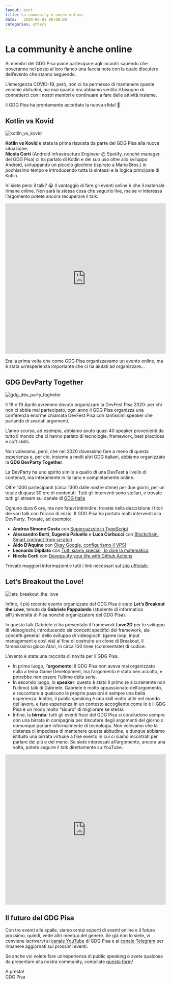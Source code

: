 ```yaml
---
layout: post
title: La community è anche online
date:   2020-06-01 00:00:00
categories: others
---
```

# La community è anche online

Ai membri del GDG Pisa piace partecipare agli incontri sapendo che troveranno nel posto al loro fianco una faccia nota con la quale discutere dell’evento che stanno seguendo.  

L’emergenza COVID-19, però, non ci ha permesso di mantenere queste vecchie abitudini, ma mai quanto ora abbiamo sentito il bisogno di connetterci con i nostri membri e continuare a fare delle attività insieme.  

Il GDG Pisa ha prontamente accettato la nuova sfida! 💪

## Kotlin vs Kovid
![kotlin_vs_kovid](/static/img/kotlin-vs-kovid.png)

**Kotlin vs Kovid** è stata la prima risposta da parte del GDG Pisa alla nuova situazione.   
**Nicola Corti** (Android Infrastructure Engineer @ Spotify, nonché manager del GDG Pisa) ci ha parlato di Kotlin e del suo uso oltre allo sviluppo Android, sviluppando un piccolo giochino (ispirato a Mario Bros.) in pochissimo tempo e introducendo tutta la sintassi e la logica principale di Kotlin.  

Vi siete persi il talk? 😭 Il vantaggio di fare gli eventi online è che il materiale rimane online. Non sarà la stessa cosa che seguirlo live, ma se vi interessa l’argomento potete ancora recuperare il talk:

<iframe width="100%" height="472,5" src="https://www.youtube.com/embed/y1xIp-DG2aw?start=1155" frameborder="0" allow="accelerometer; autoplay; encrypted-media; gyroscope; picture-in-picture" allowfullscreen></iframe>

Era la prima volta che come GDG Pisa organizzavamo un evento online, ma è stata un’esperienza importante che ci ha aiutati ad organizzare…

## GDG DevParty Together
![gdg_dev_party_togheter](/static/img/gdg-devparty-togheter.png)

Il 18 e 19 Aprile avremmo dovuto organizzare la DevFest Pisa 2020: per chi non ci abbia mai partecipato, ogni anno il GDG Pisa organizza una conferenza enorme chiamata DevFest Pisa con tantissimi speaker che parlando di svariati argomenti.  

L’anno scorso, ad esempio, abbiamo avuto quasi 40 speaker provenienti da tutto il mondo che ci hanno parlato di tecnologie, framework, best practices e soft skills.  

Non volevamo, però, che nel 2020 dovessimo fare a meno di questa esperienza e, per ciò, insieme a molti altri GDG italiani, abbiamo organizzato la **GDG DevParty Together**.  

La DevParty ha uno spirito simile a quello di una DevFest a livello di contenuti, ma interamente in italiano e completamente online.  

Oltre 1000 partecipanti (circa 1300 dalle nostre stime) per due giorni, per un totale di quasi 30 ore di contenuti. Tutti gli interventi sono stellari, e trovate tutti gli stream sul canale di [GDG Italia](https://www.youtube.com/channel/UCqCNHyaxOwALg3rAGVaryqQ)  

Ognuno dura 6 ore, ma non fatevi intimidire: trovate nella descrizione i titoli dei vari talk con l’orario di inizio.
Il GDG Pisa ha portato molti interventi alla DevParty. Trovate, ad esempio:
- **Andrea Simone Costa** con [Supercazzole in TypeScript](https://youtu.be/NevD6AlZP6I?t=14625)
- **Alessandro Berti**, **Eugenio Paluello** e **Luca Corbucci** con [Blockchain: Smart contract from scratch](https://youtu.be/LyAzDwg5b-Q?t=17933)
- **Aldo D’Aquino** con [Okay Google, configuriamo il VPS!](https://youtu.be/LyAzDwg5b-Q?t=5880)
- **Leonardo Dipilato** con [Tutti siamo speciali, lo dice la matematica](https://youtu.be/twVOmrNEuZ8?t=7190)
- **Nicola Corti** con [Devops-ify your life with Github Actions](https://youtu.be/Cq3di5lfMkY?t=9674)  

Trovate maggiori informazioni e tutti i link necessari sul [sito ufficiale](http://gdgdevparty.it).

## Let’s Breakout the Love!
![lets_breakout_the_love](/static/img/lets-breakout-the-love.png)

Infine, il più recente evento organizzato del GDG Pisa è stato **Let’s Breakout the Love**, tenuto da **Gabriele Pappalardo** (studente di informatica all’Università di Pisa nonché organizzatore del GDG Pisa).  

In questo talk Gabriele ci ha presentato il framework **Love2D** per lo sviluppo di videogiochi, introducendo sia concetti specifici del framework, sia concetti generali dello sviluppo di videogiochi (game loop, input management e così via) al fine di costruire un clone di Breakout, il famosissimo gioco Atari, in circa 100 linee (commentate) di codice.  

L’evento è stata una raccolta di novità per il GDG Pisa.  

- In primo luogo, l’**argomento**: il GDG Pisa non aveva mai organizzato nulla a tema Game Development, ma l’argomento è stato ben accolto, e potrebbe non essere l’ultimo della serie.
- In secondo luogo, lo **speaker**: questo è stato il primo (e sicuramente non l’ultimo) talk di Gabriele. Gabriele è molto appassionato dell’argomento, e raccontare a qualcuno le proprie passioni è sempre una bella esperienza. Inoltre, il public speaking è una skill molto utile nel mondo del lavoro, e fare esperienza in un contesto accogliente come lo è il GDG Pisa è un modo molto “sicuro” di migliorare se stessi.
- Infine, la **birrata**: tutti gli eventi fisici del GDG Pisa si concludono sempre con una birrata in compagnia per discutere degli argomenti del giorno o comunque parlare informalmente di tecnologia. Non volevamo che la distanza ci impedisse di mantenere questa abitudine, e dunque abbiamo istituito una birrata virtuale a fine evento in cui ci siamo incontrati per parlare del più e del meno.
Se siete interessati all’argomento, ancora una volta, potete seguire il talk direttamente su YouTube.

<iframe width="100%" height="472,5" src="https://www.youtube.com/embed/f_0LVro9mhg?start=922" frameborder="0" allow="accelerometer; autoplay; encrypted-media; gyroscope; picture-in-picture" allowfullscreen></iframe>

## Il futuro del GDG Pisa
Con tre eventi alle spalle, siamo ormai esperti di eventi online e il futuro prossimo, quindi, vede altri meetup del genere. Se già non lo siete, vi conviene iscrivervi al [canale YouTube](https://www.youtube.com/channel/UCpELmCo9iPDmZTyFLcb5YBw) di GDG Pisa e al [canale Telegram](https://t.me/joinchat/AE2yJT9ooApXfoSHQ6AulA) per rimanere aggiornati sui prossimi eventi.

Se anche voi volete fare un’esperienza di public speaking o avete qualcosa da presentare alla nostra community, compilate [questo form](https://docs.google.com/forms/d/e/1FAIpQLSfRDOs90s1iQHPBoceC1r55ohs1Ivsr9f5LaunGZnQzjXUNsQ/viewform)!

A presto!  
GDG Pisa
